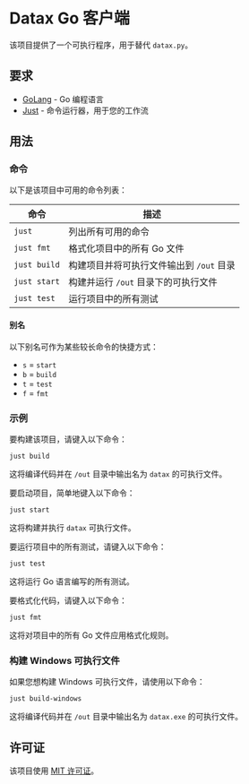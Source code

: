# Datax Go 客户端

该项目提供了一个可执行程序，用于替代 `datax.py`。

## 要求

- [GoLang](https://github.com/golang/go) - Go 编程语言
- [Just](https://github.com/casey/just) - 命令运行器，用于您的工作流

## 用法

### 命令

以下是该项目中可用的命令列表：

| 命令         | 描述                                     |
| ------------ | ---------------------------------------- |
| `just`       | 列出所有可用的命令                       |
| `just fmt`   | 格式化项目中的所有 Go 文件               |
| `just build` | 构建项目并将可执行文件输出到 `/out` 目录 |
| `just start` | 构建并运行 `/out` 目录下的可执行文件     |
| `just test`  | 运行项目中的所有测试                     |

#### 别名

以下别名可作为某些较长命令的快捷方式：

- `s` = `start`
- `b` = `build`
- `t` = `test`
- `f` = `fmt`

### 示例

要构建该项目，请键入以下命令：

```
just build
```

这将编译代码并在 `/out` 目录中输出名为 `datax` 的可执行文件。

要启动项目，简单地键入以下命令：

```
just start
```

这将构建并执行 `datax` 可执行文件。

要运行项目中的所有测试，请键入以下命令：

```
just test
```

这将运行 Go 语言编写的所有测试。

要格式化代码，请键入以下命令：

```
just fmt
```

这将对项目中的所有 Go 文件应用格式化规则。

### 构建 Windows 可执行文件

如果您想构建 Windows 可执行文件，请使用以下命令：

```
just build-windows
```

这将编译代码并在 `/out` 目录中输出名为 `datax.exe` 的可执行文件。

## 许可证

该项目使用 [MIT 许可证](LICENSE)。
